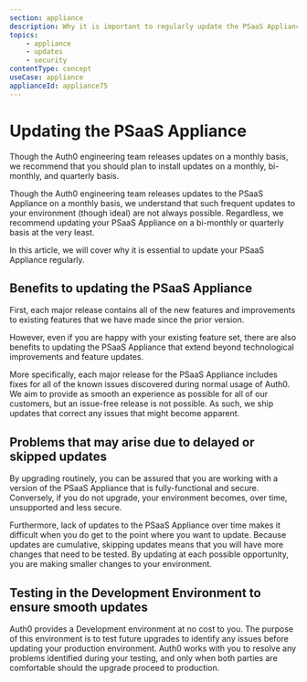 ```yaml
---
section: appliance
description: Why it is important to regularly update the PSaaS Appliance
topics:
    - appliance
    - updates
    - security
contentType: concept
useCase: appliance
applianceId: appliance75
---
```

# Updating the PSaaS Appliance

Though the Auth0 engineering team releases updates on a monthly basis, we recommend that you should plan to install updates on a monthly, bi-monthly, and quarterly basis.

Though the Auth0 engineering team releases updates to the PSaaS Appliance on a monthly basis, we understand that such frequent updates to your environment (though ideal) are not always possible. Regardless, we recommend updating your PSaaS Appliance on a bi-monthly or quarterly basis at the very least.

In this article, we will cover why it is essential to update your PSaaS Appliance regularly.

## Benefits to updating the PSaaS Appliance

First, each major release contains all of the new features and improvements to existing features that we have made since the prior version.

However, even if you are happy with your existing feature set, there are also benefits to updating the PSaaS Appliance that extend beyond technological improvements and feature updates. 

More specifically, each major release for the PSaaS Appliance includes fixes for all of the known issues discovered during normal usage of Auth0. We aim to provide as smooth an experience as possible for all of our customers, but an issue-free release is not possible. As such, we ship updates that correct any issues that might become apparent.

## Problems that may arise due to delayed or skipped updates

By upgrading routinely, you can be assured that you are working with a version of the PSaaS Appliance that is fully-functional and secure. Conversely, if you do not upgrade, your environment becomes, over time, unsupported and less secure.

Furthermore, lack of updates to the PSaaS Appliance over time makes it difficult when you do get to the point where you want to update. Because updates are cumulative, skipping updates means that you will have more changes that need to be tested. By updating at each possible opportunity, you are making smaller changes to your environment. 

## Testing in the Development Environment to ensure smooth updates

Auth0 provides a Development environment at no cost to you. The purpose of this environment is to test future upgrades to identify any issues before updating your production environment. Auth0 works with you to resolve any problems identified during your testing, and only when both parties are comfortable should the upgrade proceed to production. 

